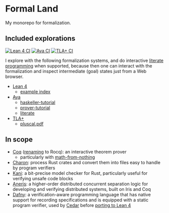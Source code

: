# Formal Land

My monorepo for formalization.

## Included explorations

[![Lean 4 CI](https://github.com/utensil/formal-land/actions/workflows/lean4.yml/badge.svg)](https://github.com/utensil/formal-land/actions/workflows/lean4.yml) [![Aya CI](https://github.com/utensil/formal-land/actions/workflows/aya.yml/badge.svg)](https://github.com/utensil/formal-land/actions/workflows/aya.yml) [![TLA+ CI](https://github.com/utensil/formal-land/actions/workflows/tla.yml/badge.svg)](https://github.com/utensil/formal-land/actions/workflows/tla.yml)

I explore with the following formalization systems, and do interactive [literate programming](https://en.wikipedia.org/wiki/Literate_programming) when supported, because then one can interact with the formalization and inspect intermediate (goal) states just from a Web browser.

- [Lean 4](./lean4/README.md)
  - [example index](https://utensil.github.io/formal-land/lean4/)
- [Aya](./aya/README.md)
  - [haskeller-tutorial](https://utensil.github.io/formal-land/aya/haskeller-tutorial.html)
  - [prover-tutorial](https://utensil.github.io/formal-land/aya/prover-tutorial.html)
  - [literate](https://utensil.github.io/formal-land/aya/literate.html)
- [TLA+](./tla/README.md)
  - [pluscal.pdf](https://utensil.github.io/formal-land/tla/pluscal.pdf)

## In scope

- [Coq](https://coq.inria.fr/) ([renaming](https://coq.discourse.group/t/coq-community-survey-2022-results-part-iv-and-itp-paper-announcement/2001) to Rocq): an interactive theorem prover
  - particularly with [math-from-nothing](https://github.com/sudgy/math-from-nothing)
- [Charon](https://github.com/AeneasVerif/charon): process Rust crates and convert them into files easy to handle by program verifiers
- [Kani](https://github.com/model-checking/kani): a bit-precise model checker for Rust, particularly useful for verifying unsafe code blocks
- [Aneris](https://github.com/logsem/aneris): a higher-order distributed concurrent separation logic for developing and verifying distributed systems, built on Iris and Coq
- [Dafny](https://dafny.org/): a verification-aware programming language that has native support for recording specifications and is equipped with a static program verifier, used by [Cedar](https://github.com/cedar-policy) before [porting to Lean 4](https://github.com/cedar-policy/rfcs/blob/main/text/0032-port-formalization-to-lean.md)
